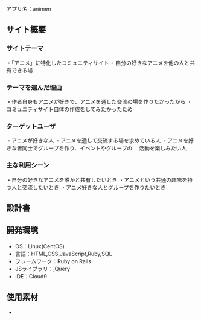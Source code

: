 アプリ名：animen

## サイト概要

### サイトテーマ
・「アニメ」に特化したコミュニティサイト
・自分の好きなアニメを他の人と共有できる場

### テーマを選んだ理由
・作者自身もアニメが好きで、アニメを通した交流の場を作りたかったから
・コミュニティサイト自体の作成をしてみたかったため

### ターゲットユーザ
・アニメが好きな人
・アニメを通して交流する場を求めている人
・アニメを好きな者同士でグループを作り、イベントやグループの
　活動を楽しみたい人

### 主な利用シーン
・自分の好きなアニメを誰かと共有したいとき
・アニメという共通の趣味を持つ人と交流したいとき
・アニメ好きな人とグループを作りたいとき


## 設計書


## 開発環境
- OS：Linux(CentOS)
- 言語：HTML,CSS,JavaScript,Ruby,SQL
- フレームワーク：Ruby on Rails
- JSライブラリ：jQuery
- IDE：Cloud9

## 使用素材
- 


